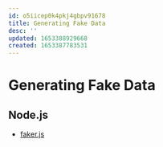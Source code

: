 ```yaml
---
id: o5iicep0k4pkj4gbpv91678
title: Generating Fake Data
desc: ''
updated: 1653388929668
created: 1653387783531
---
```


# Generating Fake Data

## Node.js
- [faker.js](https://fakerjs.dev/)
